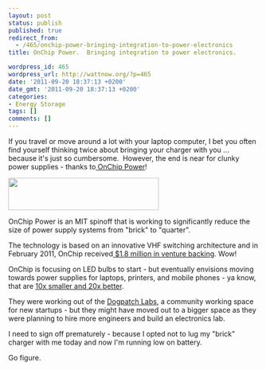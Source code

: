 ```yaml
---
layout: post
status: publish
published: true
redirect_from:
  - /465/onchip-power-bringing-integration-to-power-electronics
title: OnChip Power.  Bringing integration to power electronics.

wordpress_id: 465
wordpress_url: http://wattnow.org/?p=465
date: '2011-09-20 18:37:13 +0200'
date_gmt: '2011-09-20 18:37:13 +0200'
categories:
- Energy Storage
tags: []
comments: []
---
```

<p>If you travel or move around a lot with your laptop computer, I bet you often find yourself thinking twice about bringing your charger with you ... because it's just so cumbersome. &nbsp;However, the end is near for clunky power supplies&nbsp;- thanks to<a href="http://www.onchippower.com/"> OnChip Power</a>!</p>
<p><a href="{{ 'assets/from-wordpress/uploads/2011/09/onchip.png' | relative_url }}"><img class="size-full wp-image-467 alignnone" title="onchip" src="{{ 'assets/from-wordpress/uploads/2011/09/onchip.png' | relative_url }}" alt="" width="302" height="65" /></a></p>
<p>OnChip Power is an MIT spinoff that is working to significantly reduce the size of power supply systems from "brick" to "quarter".</p>
<p>The technology is based on an innovative VHF switching architecture and in February 2011, OnChip received<a href="http://www.boston.com/business/technology/innoeco/2011/02/onchip_power_aiming_a_shrink_r.html"> $1.8 million in venture backing</a>. Wow!</p>
<p>OnChip is focusing on LED bulbs to start - but eventually envisions moving towards power supplies for laptops, printers, and mobile phones - ya know, that are&nbsp;<a href="http://www.linkedin.com/company/onchip-power">10x smaller and 20x better</a>.</p>
<p>They were working out of the <a href="http://dogpatchlabs.com/">Dogpatch Labs</a>, a community working space for new startups - but they might have moved out to a bigger space as they were planning to hire more engineers and build an electronics lab.</p>
<p>I need to sign off prematurely - because I opted not to lug my "brick" charger with me today and now I'm running low on battery.</p>
<p>Go figure.</p>
